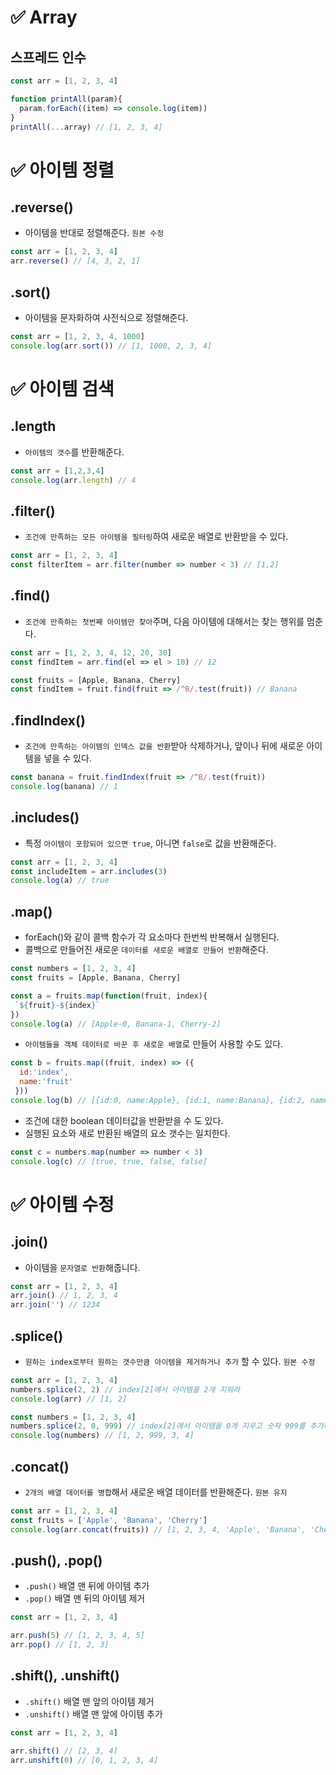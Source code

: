 # ✅ Array
## 스프레드 인수
```js
const arr = [1, 2, 3, 4]
```
```js
function printAll(param){
  param.forEach((item) => console.log(item))
}
printAll(...array) // [1, 2, 3, 4]
```
# ✅ 아이템 정렬
## .reverse()
* 아이템을 반대로 정렬해준다. `원본 수정`
```js
const arr = [1, 2, 3, 4]
arr.reverse() // [4, 3, 2, 1]
```
## .sort()
* 아이템을 문자화하여 사전식으로 정렬해준다.
```js
const arr = [1, 2, 3, 4, 1000]
console.log(arr.sort()) // [1, 1000, 2, 3, 4]
```
# ✅ 아이템 검색
## .length
* `아이템의 갯수`를 반환해준다.
```js
const arr = [1,2,3,4]
console.log(arr.length) // 4
```
## .filter()
* `조건에 만족하는 모든 아이템을 필터링`하여 새로운 배열로 반환받을 수 있다.
```js
const arr = [1, 2, 3, 4]
const filterItem = arr.filter(number => number < 3) // [1,2]
```
## .find()
* `조건에 만족하는 첫번째 아이템만 찾아`주며, 다음 아이템에 대해서는 찾는 행위를 멈춘다.
```js
const arr = [1, 2, 3, 4, 12, 20, 30]
const findItem = arr.find(el => el > 10) // 12
```
```js
const fruits = [Apple, Banana, Cherry]
const findItem = fruit.find(fruit => /^B/.test(fruit)) // Banana
```
## .findIndex()
* `조건에 만족하는 아이템의 인덱스 값을 반환`받아 삭제하거나, 앞이나 뒤에 새로운 아이템을 넣을 수 있다.
```js
const banana = fruit.findIndex(fruit => /^B/.test(fruit))
console.log(banana) // 1
```
## .includes()
* 특정 `아이템이 포함되어 있으면 true`, 아니면 `false`로 값을 반환해준다.
```js
const arr = [1, 2, 3, 4]
const includeItem = arr.includes(3)
console.log(a) // true
```
## .map()
* forEach()와 같이 콜백 함수가 각 요소마다 한번씩 반복해서 실행된다.
* 콜백으로 만들어진 새로운 `데이터를 새로운 배열로 만들어 반환`해준다.
```js
const numbers = [1, 2, 3, 4]
const fruits = [Apple, Banana, Cherry]
```
```js
const a = fruits.map(function(fruit, index){
 `${fruit}-${index}`
})
console.log(a) // [Apple-0, Banana-1, Cherry-2]
```
* `아이템들을 객체 데이터로 바꾼 후 새로운 배열`로 만들어 사용할 수도 있다.
```js
const b = fruits.map((fruit, index) => ({
  id:'index',
  name:'fruit'
 }))
console.log(b) // [{id:0, name:Apple}, {id:1, name:Banana}, {id:2, name:Cherry}]
```
* 조건에 대한 boolean 데이터값을 반환받을 수 도 있다.
* 실행된 요소와 새로 반환된 배열의 요소 갯수는 일치한다.
```js
const c = numbers.map(number => number < 3)
console.log(c) // [true, true, false, false]
```

# ✅ 아이템 수정
## .join()
* 아이템을 `문자열로 반환`해줍니다.
```js
const arr = [1, 2, 3, 4]
arr.join() // 1, 2, 3, 4
arr.join('') // 1234
```
## .splice()
* `원하는 index로부터 원하는 갯수만큼 아이템을 제거하거나 추가` 할 수 있다. `원본 수정`
```js
const arr = [1, 2, 3, 4]
numbers.splice(2, 2) // index[2]에서 아이템을 2개 지워라
console.log(arr) // [1, 2]
```
```js
const numbers = [1, 2, 3, 4]
numbers.splice(2, 0, 999) // index[2]에서 아이템을 0개 지우고 숫자 999를 추가해라
console.log(numbers) // [1, 2, 999, 3, 4]
```
## .concat()
* `2개의 배열 데이터를 병합`해서 새로운 배열 데이터를 반환해준다. `원본 유지`
```js
const arr = [1, 2, 3, 4]
const fruits = ['Apple', 'Banana', 'Cherry']
console.log(arr.concat(fruits)) // [1, 2, 3, 4, 'Apple', 'Banana', 'Cherry']
```
## .push(), .pop()
* `.push()` 배열 맨 뒤에 아이템 추가
* `.pop()` 배열 맨 뒤의 아이템 제거
```js
const arr = [1, 2, 3, 4]
```
```js
arr.push(5) // [1, 2, 3, 4, 5]
arr.pop() // [1, 2, 3]
```
## .shift(),  .unshift()
* `.shift()` 배열 맨 앞의 아이템 제거
* `.unshift()` 배열 맨 앞에 아이템 추가
```js
const arr = [1, 2, 3, 4]
```
```js
arr.shift() // [2, 3, 4]
arr.unshift(0) // [0, 1, 2, 3, 4]
```
